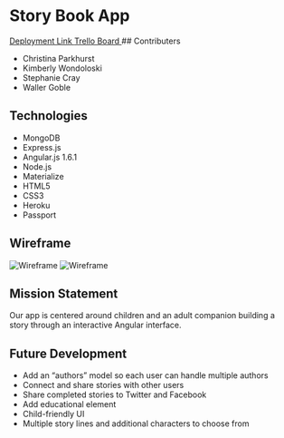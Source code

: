 # Story Book App

<a href="https://storyify.herokuapp.com">
Deployment Link
</a>

<a href="https://trello.com/b/BC1sJOOj/wdi-project-3">
Trello Board
</a>
## Contributers

* Christina Parkhurst
* Kimberly Wondoloski
* Stephanie Cray
* Waller Goble

## Technologies

* MongoDB
* Express.js
* Angular.js 1.6.1
* Node.js
* Materialize
* HTML5
* CSS3
* Heroku
* Passport

## Wireframe

![Wireframe](..public/images/WIREFRAME1.jpg)
![Wireframe](..public/images/WIREFRAME2.jpg")

<!--
 <img src="public/images/WIREFRAME1.jpg">
 <img src="public/images/WIREFRAME2.jpg">
-->

## Mission Statement

Our app is centered around children and an adult companion building a story through an interactive Angular interface.

## Future Development

* Add an “authors” model so each user can handle multiple authors
* Connect and share stories with other users
* Share completed stories to Twitter and Facebook
* Add educational element
* Child-friendly UI
* Multiple story lines and additional characters to choose from
